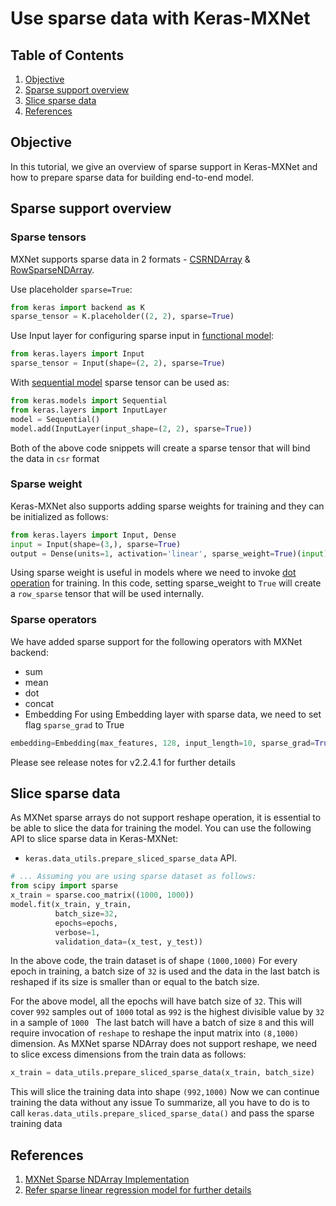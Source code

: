 # Use sparse data with Keras-MXNet
## Table of Contents
1. [Objective](#objective)
2. [Sparse support overview](#sparse-support-overview)
3. [Slice sparse data](#slice-sparse-mxnet-data)
4. [References](#references)
## Objective
In this tutorial, we give an overview of sparse support in Keras-MXNet and how to prepare sparse data for building 
end-to-end model.
## Sparse support overview
### Sparse tensors
MXNet supports sparse data in 2 formats - [CSRNDArray](https://mxnet.incubator.apache.org/tutorials/sparse/csr.html) & 
[RowSparseNDArray](https://mxnet.incubator.apache.org/tutorials/sparse/row_sparse.html). 

Use placeholder `sparse=True`:
```python
from keras import backend as K
sparse_tensor = K.placeholder((2, 2), sparse=True)
```
Use Input layer for configuring sparse input in [functional model](https://keras.io/getting-started/functional-api-guide/):
```python
from keras.layers import Input
sparse_tensor = Input(shape=(2, 2), sparse=True)
```
With [sequential model](https://keras.io/models/sequential/) sparse tensor can be used as:
```python
from keras.models import Sequential
from keras.layers import InputLayer
model = Sequential()
model.add(InputLayer(input_shape=(2, 2), sparse=True))
```

Both of the above code snippets will create a sparse tensor that will bind the data in `csr` format

### Sparse weight
Keras-MXNet also supports adding sparse weights for training and they can be initialized as follows:
```python
from keras.layers import Input, Dense
input = Input(shape=(3,), sparse=True)
output = Dense(units=1, activation='linear', sparse_weight=True)(input)
```
Using sparse weight is useful in models where we need to invoke 
[dot operation](https://mxnet.incubator.apache.org/api/python/ndarray/sparse.html#mxnet.ndarray.sparse.dot) for training.
In this code, setting sparse_weight to `True` will create a `row_sparse` tensor that will be used internally.
### Sparse operators
We have added sparse support for the following operators with MXNet backend:
* sum
* mean
* dot
* concat
* Embedding
For using Embedding layer with sparse data, we need to set flag `sparse_grad` to True
```python
embedding=Embedding(max_features, 128, input_length=10, sparse_grad=True)
```
Please see release notes for v2.2.4.1 for further details
## Slice sparse data
As MXNet sparse arrays do not support reshape operation, it is essential to be able to slice the data for training the 
model.
You can use the following API to slice sparse data in Keras-MXNet:
* `keras.data_utils.prepare_sliced_sparse_data` API.
```python
# ... Assuming you are using sparse dataset as follows:
from scipy import sparse
x_train = sparse.coo_matrix((1000, 1000))
model.fit(x_train, y_train,
          batch_size=32,
          epochs=epochs,
          verbose=1,
          validation_data=(x_test, y_test))
```
In the above code, the train dataset is of shape `(1000,1000)`
For every epoch in training, a batch size of `32` is used and the data in the last batch is reshaped if its size is 
smaller than or equal to the batch size.

For the above model, all the epochs will have batch size of `32`. This will cover `992` samples out of `1000` total 
as `992` is the highest divisible value by `32` in a sample of `1000 `
The last batch will have a batch of size `8` and this will require invocation of `reshape` to reshape the input matrix 
into `(8,1000)` dimension.
As MXNet sparse NDArray does not support reshape, we need to slice excess dimensions from the train data as follows:
```python
x_train = data_utils.prepare_sliced_sparse_data(x_train, batch_size)
```
This will slice the training data into shape `(992,1000)`
Now we can continue training the data without any issue
To summarize, all you have to do is to call `keras.data_utils.prepare_sliced_sparse_data()` and pass the 
sparse training data
## References
1. [MXNet Sparse NDArray Implementation](https://mxnet.incubator.apache.org/_modules/mxnet/ndarray/sparse.html)
2. [Refer sparse linear regression model for further details](https://github.com/awslabs/keras-apache-mxnet/tree/master/benchmark/sparse/linear_regression)